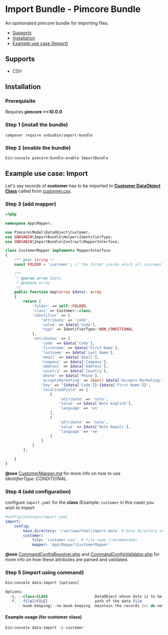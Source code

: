 # Import Bundle - Pimcore Bundle
An opinionated pimcore bundle for importing files.

- [Supports](#supports)
- [Installation](#installation)
- [Example use case (Import)](#example-use-case-import)

## Supports
- CSV

## Installation
### Prerequisite

Requires **pimcore >=10.0.0**

### Step 1 (install the bundle)
```
composer require sndsabin/import-bundle
```

### Step 2 (enable the bundle)
```php
bin/console pimcore:bundle:enable ImportBundle
```

## Example use case: Import
Let's say records of **customer** has to be imported to **[Customer DataObject Class](./Docs/Examples/DataObject/class_Customer_export.sample.json)** called from [customer.csv](./Docs/Examples/import-data/customer.csv).

### Step 3 (add mapper)
```php
<?php

namespace App\Mapper;

use Pimcore\Model\DataObject\Customer;
use SNDSABIN\ImportBundle\Helper\IdentifierType;
use SNDSABIN\ImportBundle\Contract\MapperInterface;

class CustomerMapper implements MapperInterface
{
    /** @var string */
    const FOLDER = 'customer'; // the folder inside which all customer data objects would be created

    /**
     * @param array $data
     * @return array
     */
    public function map(array $data): array
    {
        return [
            'folder' => self::FOLDER,
            'class' => Customer::class,
            'identifier' => [
                'attribute' => 'code',
                'value' => $data['Code'],
                'type' => IdentifierType::NON_CONDITIONAL
            ],
            'attributes' => [
                'code' => $data['Code'],
                'firstname' => $data['First Name'],
                'lastname' => $data['Last Name'],
                'email' => $data['Email'],
                'company' => $data['Company'],
                'address' => $data['Address'],
                'country' => $data['Country'],
                'phone' => $data['Phone'],
                'acceptsMarketing' => (bool) $data['Accepts Marketing'],
                'key' => "{$data['Code']}-{$data['First Name']}",
                'localisedField' => [
                    [
                        'attribute' => 'note',
                        'value' => $data['Note English'],
                        'language' => 'en'
                    ],
                    [
                        'attribute' => 'note',
                        'value' => $data['Note Nepali'],
                        'language' => 'ne'
                    ]
                ]
            ]
        ];

    }
}
```
**@see** [CustomerMapper.md](Docs/Examples/Mapper/CustomerMapper.md) for more info on how to use *IdentifierType::CONDITIONAL*.
### Step 4 (add configuration)
configure `import.yaml` for the **class** (Example: `customer` in this case) you wish to import

```yaml
#config/packages/import.yaml
import:
    config:
        base_directory: '/var/www/html/import-data' # base directory where all the files to be imported are located (recommended)
        customer:
            file: 'customer.csv'  # file name (recommended)
            mapper: 'App\Mapper\CustomerMapper'
```
**@see** [CommandConfigResolver.php](src/Traits/CommandConfigResolver.php) and [CommandConfigValidator.php](src/Traits/CommandConfigValidator.php) for more info on how these attributes are parsed and validated.
### Step 5 (import using command)

```php
bin/console data:import [options]

Options:
  -c, --class=CLASS                     DataObject whose data is to be imported
  -f, --file[=FILE]                     path of the data file
      --book-keeping|--no-book-keeping  maintain the records (or do not maintain --no-book-keeping) of imported csv file
```

#### Example usage (for **customer** class)
```php
bin/console data:import -c customer
```

